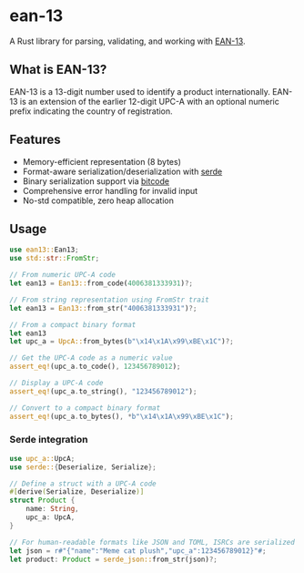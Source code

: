 # ean-13

<!--
[![Crates.io](https://img.shields.io/crates/v/ean13.svg)](https://crates.io/crates/ean13)
[![Documentation](https://docs.rs/ean13/badge.svg)](https://docs.rs/ean13)
[![License](https://img.shields.io/crates/l/ean13.svg)](../../COPYRIGHT)
-->

A Rust library for parsing, validating, and working with [EAN-13](https://www.gs1.org/standards/barcodes/ean-upc).

## What is EAN-13?

EAN-13 is a 13-digit number used to identify a product internationally. EAN-13
is an extension of the earlier 12-digit UPC-A with an optional numeric prefix
indicating the country of registration.

## Features

- Memory-efficient representation (8 bytes)
- Format-aware serialization/deserialization with [serde]
- Binary serialization support via [bitcode]
- Comprehensive error handling for invalid input
- No-std compatible, zero heap allocation

[serde]: https://docs.rs/serde
[bitcode]: https://docs.rs/bitcode

## Usage

```rust
use ean13::Ean13;
use std::str::FromStr;

// From numeric UPC-A code
let ean13 = Ean13::from_code(4006381333931)?;

// From string representation using FromStr trait
let ean13 = Ean13::from_str("4006381333931")?;

// From a compact binary format
let ean13 
let upc_a = UpcA::from_bytes(b"\x14\x1A\x99\xBE\x1C")?;

// Get the UPC-A code as a numeric value
assert_eq!(upc_a.to_code(), 123456789012);

// Display a UPC-A code
assert_eq!(upc_a.to_string(), "123456789012");

// Convert to a compact binary format
assert_eq!(upc_a.to_bytes(), *b"\x14\x1A\x99\xBE\x1C");
```

### Serde integration

```rust
use upc_a::UpcA;
use serde::{Deserialize, Serialize};

// Define a struct with a UPC-A code
#[derive(Serialize, Deserialize)]
struct Product {
    name: String,
    upc_a: UpcA,
}

// For human-readable formats like JSON and TOML, ISRCs are serialized as strings
let json = r#"{"name":"Meme cat plush","upc_a":123456789012}"#;
let product: Product = serde_json::from_str(json)?;
```
